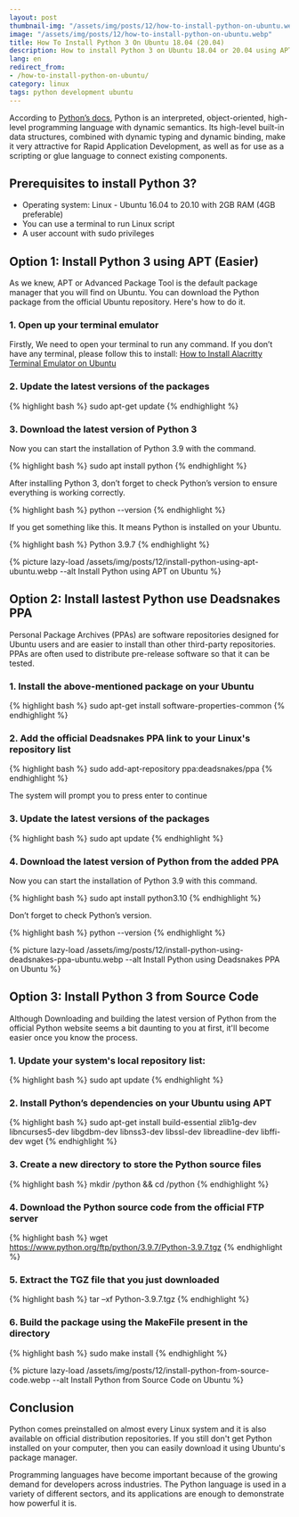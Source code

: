 ```yaml
---
layout: post
thumbnail-img: "/assets/img/posts/12/how-to-install-python-on-ubuntu.webp"
image: "/assets/img/posts/12/how-to-install-python-on-ubuntu.webp"
title: How To Install Python 3 On Ubuntu 18.04 (20.04)
description: How to install Python 3 on Ubuntu 18.04 or 20.04 using APT or from the source code. Follow this step-by-step tutorial and install Python with ease!
lang: en
redirect_from:
- /how-to-install-python-on-ubuntu/
category: linux
tags: python development ubuntu
---
```


According to [Python’s docs](https://www.python.org/doc/essays/blurb/), Python is an interpreted, object-oriented, high-level programming language with dynamic semantics. Its high-level built-in data structures, combined with dynamic typing and dynamic binding, make it very attractive for Rapid Application Development, as well as for use as a scripting or glue language to connect existing components.

<div id="toc-post"></div>

## Prerequisites to install Python 3?

* Operating system: Linux - Ubuntu 16.04 to 20.10 with 2GB RAM (4GB preferable)
* You can use a terminal to run Linux script
* A user account with sudo privileges

## Option 1: Install Python 3 using APT (Easier)

As we knew, APT or Advanced Package Tool is the default package manager that you will find on Ubuntu. You can download the Python package from the official Ubuntu repository. Here's how to do it.

### 1. Open up your terminal emulator

Firstly, We need to open your terminal to run any command. If you don’t have any terminal, please follow this to install: [How to Install Alacritty Terminal Emulator on Ubuntu](https://tgbao.me/install-alacritty-terminal-emulator-ubuntu/)

### 2. Update the latest versions of the packages

{% highlight bash %}
sudo apt-get update
{% endhighlight %}

### 3. Download the latest version of Python 3

Now you can start the installation of Python 3.9 with the command.

{% highlight bash %}
sudo apt install python
{% endhighlight %}

After installing Python 3, don’t forget to check Python’s version to ensure everything is working correctly.

{% highlight bash %}
python --version
{% endhighlight %}

If you get something like this. It means Python is installed on your Ubuntu.

{% highlight bash %}
Python 3.9.7
{% endhighlight %}

{% picture lazy-load /assets/img/posts/12/install-python-using-apt-ubuntu.webp --alt Install Python using APT on Ubuntu %}

## Option 2: Install lastest Python use Deadsnakes PPA

Personal Package Archives (PPAs) are software repositories designed for Ubuntu users and are easier to install than other third-party repositories. PPAs are often used to distribute pre-release software so that it can be tested.

### 1. Install the above-mentioned package on your Ubuntu

{% highlight bash %}
sudo apt-get install software-properties-common
{% endhighlight %}

### 2. Add the official Deadsnakes PPA link to your Linux's repository list

{% highlight bash %}
sudo add-apt-repository ppa:deadsnakes/ppa
{% endhighlight %}

The system will prompt you to press enter to continue

### 3. Update the latest versions of the packages

{% highlight bash %}
sudo apt update
{% endhighlight %}

### 4. Download the latest version of Python from the added PPA

Now you can start the installation of Python 3.9 with this command.

{% highlight bash %}
sudo apt install python3.10
{% endhighlight %}

Don’t forget to check Python’s version.

{% highlight bash %}
python --version
{% endhighlight %}

{% picture lazy-load /assets/img/posts/12/install-python-using-deadsnakes-ppa-ubuntu.webp --alt Install Python using Deadsnakes PPA on Ubuntu %}

## Option 3: Install Python 3 from Source Code

Although Downloading and building the latest version of Python from the official Python website seems a bit daunting to you at first, it'll become easier once you know the process.

### 1. Update your system's local repository list:

{% highlight bash %}
sudo apt update
{% endhighlight %}

### 2. Install Python’s dependencies on your Ubuntu using APT

{% highlight bash %}
sudo apt-get install build-essential zlib1g-dev libncurses5-dev libgdbm-dev libnss3-dev libssl-dev libreadline-dev libffi-dev wget
{% endhighlight %}

### 3. Create a new directory to store the Python source files

{% highlight bash %}
mkdir /python && cd /python
{% endhighlight %}

### 4. Download the Python source code from the official FTP server

{% highlight bash %}
wget https://www.python.org/ftp/python/3.9.7/Python-3.9.7.tgz
{% endhighlight %}

### 5. Extract the TGZ file that you just downloaded

{% highlight bash %}
tar –xf Python-3.9.7.tgz
{% endhighlight %}

### 6. Build the package using the MakeFile present in the directory

{% highlight bash %}
sudo make install
{% endhighlight %}

{% picture lazy-load /assets/img/posts/12/install-python-from-source-code.webp --alt Install Python from Source Code on Ubuntu %}

## Conclusion

Python comes preinstalled on almost every Linux system and it is also available on official distribution repositories. If you still don't get Python installed on your computer, then you can easily download it using Ubuntu's package manager.

Programming languages have become important because of the growing demand for developers across industries. The Python language is used in a variety of different sectors, and its applications are enough to demonstrate how powerful it is.
